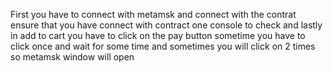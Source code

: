 First you have to connect with metamsk and connect with the contrat ensure that you have connect with contract one console to check and lastly in add to cart you have to click on the pay button sometime you have to click once and wait for some time and sometimes you will click on 2 times so metamsk window will open
